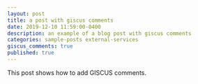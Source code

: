 ```yaml
---
layout: post
title: a post with giscus comments
date: 2019-12-10 11:59:00-0400
description: an example of a blog post with giscus comments
categories: sample-posts external-services
giscus_comments: true
published: true
---
```

This post shows how to add GISCUS comments.
